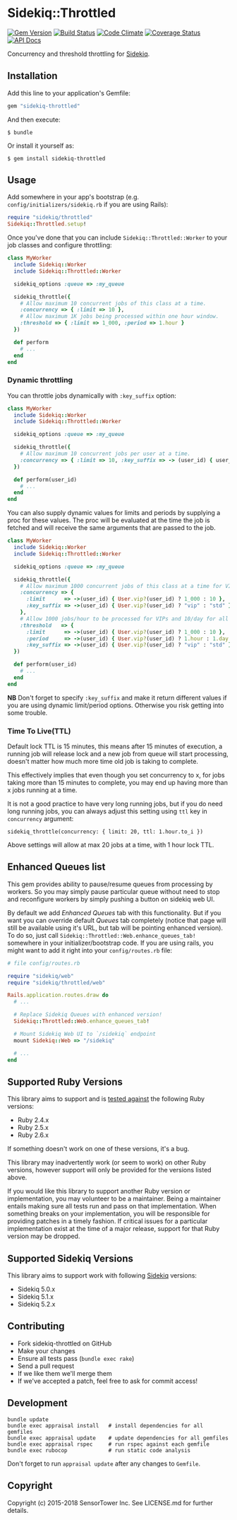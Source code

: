 # Sidekiq::Throttled

[![Gem Version](https://badge.fury.io/rb/sidekiq-throttled.svg)](http://rubygems.org/gems/sidekiq-throttled)
[![Build Status](https://travis-ci.org/sensortower/sidekiq-throttled.svg?branch=master)](https://travis-ci.org/sensortower/sidekiq-throttled)
[![Code Climate](https://codeclimate.com/github/sensortower/sidekiq-throttled.svg?branch=master)](https://codeclimate.com/github/sensortower/sidekiq-throttled)
[![Coverage Status](https://coveralls.io/repos/github/sensortower/sidekiq-throttled/badge.svg?branch=master)](https://coveralls.io/github/sensortower/sidekiq-throttled?branch=master)
[![API Docs](http://inch-ci.org/github/sensortower/sidekiq-throttled.svg?branch=master)](http://inch-ci.org/github/sensortower/sidekiq-throttled)

Concurrency and threshold throttling for [Sidekiq][sidekiq].


## Installation

Add this line to your application's Gemfile:

``` ruby
gem "sidekiq-throttled"
```

And then execute:

    $ bundle

Or install it yourself as:

    $ gem install sidekiq-throttled


## Usage

Add somewhere in your app's bootstrap (e.g. `config/initializers/sidekiq.rb` if
you are using Rails):

``` ruby
require "sidekiq/throttled"
Sidekiq::Throttled.setup!
```

Once you've done that you can include `Sidekiq::Throttled::Worker` to your
job classes and configure throttling:

``` ruby
class MyWorker
  include Sidekiq::Worker
  include Sidekiq::Throttled::Worker

  sidekiq_options :queue => :my_queue

  sidekiq_throttle({
    # Allow maximum 10 concurrent jobs of this class at a time.
    :concurrency => { :limit => 10 },
    # Allow maximum 1K jobs being processed within one hour window.
    :threshold => { :limit => 1_000, :period => 1.hour }
  })

  def perform
    # ...
  end
end
```


### Dynamic throttling

You can throttle jobs dynamically with `:key_suffix` option:

``` ruby
class MyWorker
  include Sidekiq::Worker
  include Sidekiq::Throttled::Worker

  sidekiq_options :queue => :my_queue

  sidekiq_throttle({
    # Allow maximum 10 concurrent jobs per user at a time.
    :concurrency => { :limit => 10, :key_suffix => -> (user_id) { user_id } }
  })

  def perform(user_id)
    # ...
  end
end
```

You can also supply dynamic values for limits and periods by supplying a proc
for these values. The proc will be evaluated at the time the job is fetched
and will receive the same arguments that are passed to the job.

``` ruby
class MyWorker
  include Sidekiq::Worker
  include Sidekiq::Throttled::Worker

  sidekiq_options :queue => :my_queue

  sidekiq_throttle({
    # Allow maximum 1000 concurrent jobs of this class at a time for VIPs and 10 for all other users.
    :concurrency => {
      :limit      => ->(user_id) { User.vip?(user_id) ? 1_000 : 10 },
      :key_suffix => ->(user_id) { User.vip?(user_id) ? "vip" : "std" }
    },
    # Allow 1000 jobs/hour to be processed for VIPs and 10/day for all others
    :threshold   => {
      :limit      => ->(user_id) { User.vip?(user_id) ? 1_000 : 10 },
      :period     => ->(user_id) { User.vip?(user_id) ? 1.hour : 1.day },
      :key_suffix => ->(user_id) { User.vip?(user_id) ? "vip" : "std" }
  })

  def perform(user_id)
    # ...
  end
end
```

**NB** Don't forget to specify `:key_suffix` and make it return different values
if you are using dynamic limit/period options. Otherwise you risk getting into
some trouble.

### Time To Live(TTL)

Default lock TTL is 15 minutes, this means after 15 minutes of execution, a running job will release lock and a new job from queue will start processing, doesn't matter how much more time old job is taking to complete.

This effectively implies that even though you set concurrency to x, for jobs taking more than 15 minutes to complete, you may end up having more than x jobs running at a time.

It is not a good practice to have very long running jobs, but if you do need long running jobs, you can always adjust this setting using `ttl` key in `concurrency` argument:

```
sidekiq_throttle(concurrency: { limit: 20, ttl: 1.hour.to_i })
```

Above settings will allow at max 20 jobs at a time, with 1 hour lock TTL.

## Enhanced Queues list

This gem provides ability to pause/resume queues from processing by workers.
So you may simply pause particular queue without need to stop and reconfigure
workers by simply pushing a button on sidekiq web UI.

By default we add *Enhanced Queues* tab with this functionality. But if you
want you can override default *Queues* tab completely (notice that page will
still be available using it's URL, but tab will be pointing enhanced version).
To do so, just call `Sidekiq::Throttled::Web.enhance_queues_tab!` somewhere
in your initializer/bootstrap code. If you are using rails, you might want to
add it right into your `config/routes.rb` file:

``` ruby
# file config/routes.rb

require "sidekiq/web"
require "sidekiq/throttled/web"

Rails.application.routes.draw do
  # ...

  # Replace Sidekiq Queues with enhanced version!
  Sidekiq::Throttled::Web.enhance_queues_tab!

  # Mount Sidekiq Web UI to `/sidekiq` endpoint
  mount Sidekiq::Web => "/sidekiq"

  # ...
end
```


## Supported Ruby Versions

This library aims to support and is [tested against][travis] the following Ruby
versions:

* Ruby 2.4.x
* Ruby 2.5.x
* Ruby 2.6.x

If something doesn't work on one of these versions, it's a bug.

This library may inadvertently work (or seem to work) on other Ruby versions,
however support will only be provided for the versions listed above.

If you would like this library to support another Ruby version or
implementation, you may volunteer to be a maintainer. Being a maintainer
entails making sure all tests run and pass on that implementation. When
something breaks on your implementation, you will be responsible for providing
patches in a timely fashion. If critical issues for a particular implementation
exist at the time of a major release, support for that Ruby version may be
dropped.


## Supported Sidekiq Versions

This library aims to support work with following [Sidekiq][sidekiq] versions:

* Sidekiq 5.0.x
* Sidekiq 5.1.x
* Sidekiq 5.2.x


## Contributing

* Fork sidekiq-throttled on GitHub
* Make your changes
* Ensure all tests pass (`bundle exec rake`)
* Send a pull request
* If we like them we'll merge them
* If we've accepted a patch, feel free to ask for commit access!


## Development

```
bundle update
bundle exec appraisal install   # install dependencies for all gemfiles
bundle exec appraisal update    # update dependencies for all gemfiles
bundle exec appraisal rspec     # run rspec against each gemfile
bundle exec rubocop             # run static code analysis
```

Don't forget to run `appraisal update` after any changes to `Gemfile`.


## Copyright

Copyright (c) 2015-2018 SensorTower Inc.
See LICENSE.md for further details.


[travis]: http://travis-ci.org/sensortower/sidekiq-throttled
[sidekiq]: https://github.com/mperham/sidekiq
